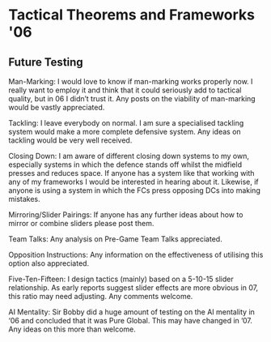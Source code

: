 # Tactical Theorems and Frameworks '06

## Future Testing

Man-Marking: I would love to know if man-marking works properly now. I really want to employ it and think that it could seriously add to tactical quality, but in 06 I didn’t trust it. Any posts on the viability of man-marking would be vastly appreciated.

Tackling: I leave everybody on normal. I am sure a specialised tackling system would make a more complete defensive system. Any ideas on tackling would be very well received.

Closing Down: I am aware of different closing down systems to my own, especially systems in which the defence stands off whilst the midfield presses and reduces space. If anyone has a system like that working with any of my frameworks I would be interested in hearing about it. Likewise, if anyone is using a system in which the FCs press opposing DCs into making mistakes.

Mirroring/Slider Pairings: If anyone has any further ideas about how to mirror or combine sliders please post them.

Team Talks: Any analysis on Pre-Game Team Talks appreciated.

Opposition Instructions: Any information on the effectiveness of utilising this option also appreciated.

Five-Ten-Fifteen: I design tactics (mainly) based on a 5-10-15 slider relationship. As early reports suggest slider effects are more obvious in 07, this ratio may need adjusting. Any comments welcome.

AI Mentality: Sir Bobby did a huge amount of testing on the AI mentality in ‘06 and concluded that it was Pure Global. This may have changed in ’07. Any ideas on this more than welcome.
